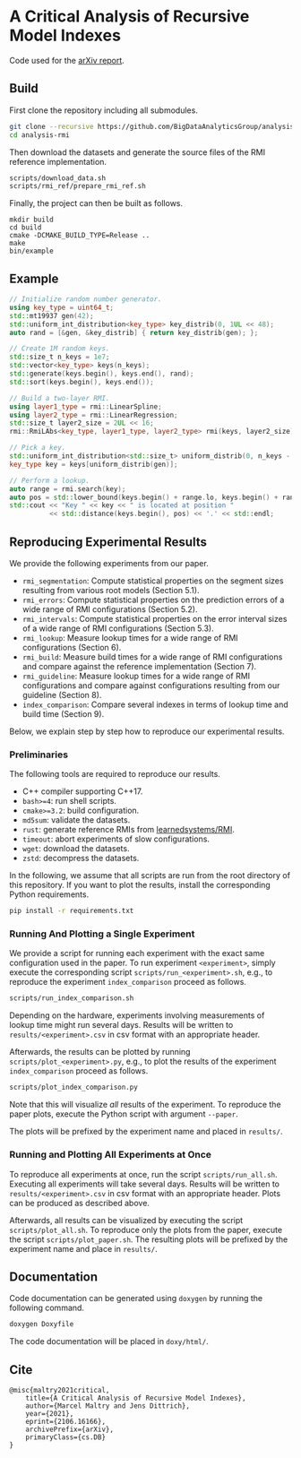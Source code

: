 # A Critical Analysis of Recursive Model Indexes
Code used for the [arXiv report](https://arxiv.org/abs/2106.16166).

## Build
First clone the repository including all submodules.
```sh
git clone --recursive https://github.com/BigDataAnalyticsGroup/analysis-rmi.git
cd analysis-rmi
```
Then download the datasets and generate the source files of the RMI reference
implementation.
```sh
scripts/download_data.sh
scripts/rmi_ref/prepare_rmi_ref.sh
```
Finally, the project can then be built as follows.
```
mkdir build
cd build
cmake -DCMAKE_BUILD_TYPE=Release ..
make
bin/example
```

## Example
```c++
// Initialize random number generator.
using key_type = uint64_t;
std::mt19937 gen(42);
std::uniform_int_distribution<key_type> key_distrib(0, 1UL << 48);
auto rand = [&gen, &key_distrib] { return key_distrib(gen); };

// Create 1M random keys.
std::size_t n_keys = 1e7;
std::vector<key_type> keys(n_keys);
std::generate(keys.begin(), keys.end(), rand);
std::sort(keys.begin(), keys.end());

// Build a two-layer RMI.
using layer1_type = rmi::LinearSpline;
using layer2_type = rmi::LinearRegression;
std::size_t layer2_size = 2UL << 16;
rmi::RmiLAbs<key_type, layer1_type, layer2_type> rmi(keys, layer2_size);

// Pick a key.
std::uniform_int_distribution<std::size_t> uniform_distrib(0, n_keys - 1);
key_type key = keys[uniform_distrib(gen)];

// Perform a lookup.
auto range = rmi.search(key);
auto pos = std::lower_bound(keys.begin() + range.lo, keys.begin() + range.hi, key);
std::cout << "Key " << key << " is located at position "
          << std::distance(keys.begin(), pos) << '.' << std::endl;
```

## Reproducing Experimental Results
We provide the following experiments from our paper.
* `rmi_segmentation`: Compute statistical properties on the segment sizes
  resulting from various root models (Section 5.1).
* `rmi_errors`: Compute statistical properties on the prediction errors of a
  wide range of RMI configurations (Section 5.2).
* `rmi_intervals`: Compute statistical properties on the error interval sizes
  of a wide range of RMI configurations (Section 5.3).
* `rmi_lookup`: Measure lookup times for a wide range of RMI configurations
  (Section 6).
* `rmi_build`: Measure build times for a wide range of RMI configurations and
  compare against the reference implementation (Section 7).
* `rmi_guideline`: Measure lookup times for a wide range of RMI configurations
  and compare against configurations resulting from our guideline (Section 8).
* `index_comparison`: Compare several indexes in terms of lookup time and build
  time (Section 9).

Below, we explain step by step how to reproduce our experimental results.

### Preliminaries
The following tools are required to reproduce our results.
* C++ compiler supporting C++17.
* `bash>=4`: run shell scripts.
* `cmake>=3.2`: build configuration.
* `md5sum`: validate the datasets.
* `rust`: generate reference RMIs from
  [learnedsystems/RMI](https://github.com/learnedsystems/RMI).
* `timeout`: abort experiments of slow configurations.
* `wget`: download the datasets.
* `zstd`: decompress the datasets.

In the following, we assume that all scripts are run from the root directory of
this repository. If you want to plot the results, install the corresponding
Python requirements.
```sh
pip install -r requirements.txt
```

### Running And Plotting a Single Experiment
We provide a script for running each experiment with the exact same
configuration used in the paper. To run experiment `<experiment>`, simply
execute the corresponding script `scripts/run_<experiment>.sh`, e.g., to
reproduce the experiment `index_comparison` proceed as follows.
```sh
scripts/run_index_comparison.sh
```

Depending on the hardware, experiments involving measurements of lookup time
might run several days. Results will be written to `results/<experiment>.csv`
in csv format with an appropriate header.

Afterwards, the results can be plotted by running
`scripts/plot_<experiment>.py`, e.g., to plot the results of the experiment
`index_comparison` proceed as follows.
```sh
scripts/plot_index_comparison.py
```
Note that this will visualize _all_ results of the experiment. To reproduce the
paper plots, execute the Python script with argument `--paper`.

The plots will be prefixed by the experiment name and placed in `results/`.

### Running and Plotting All Experiments at Once
To reproduce all experiments at once, run the script `scripts/run_all.sh`.
Executing all experiments will take several days. Results will be written to
`results/<experiment>.csv` in csv format with an appropriate header. Plots can
be produced as described above.

Afterwards, all results can be visualized by executing the script
`scripts/plot_all.sh`. To reproduce only the plots from the paper, execute the
script `scripts/plot_paper.sh`. The resulting plots will be prefixed by the
experiment name and place in `results/`.

## Documentation
Code documentation can be generated using `doxygen` by running the following command.
```sh
doxygen Doxyfile
```
The code documentation will be placed in `doxy/html/`.

## Cite
```
@misc{maltry2021critical,
    title={A Critical Analysis of Recursive Model Indexes},
    author={Marcel Maltry and Jens Dittrich},
    year={2021},
    eprint={2106.16166},
    archivePrefix={arXiv},
    primaryClass={cs.DB}
}
```
